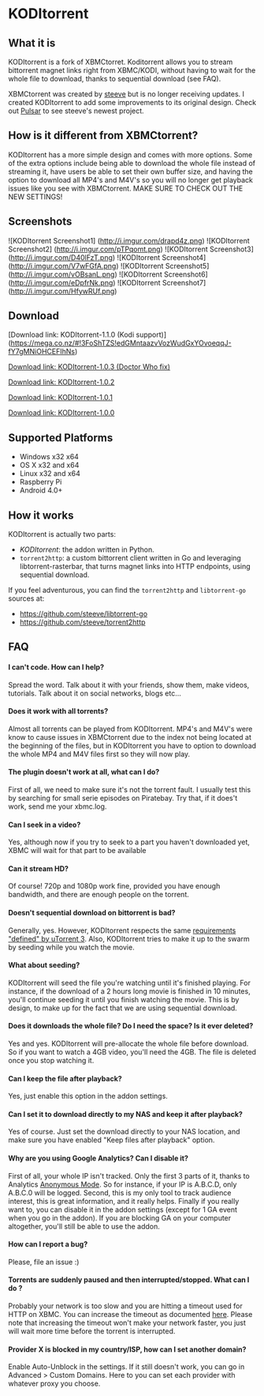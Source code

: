 KODItorrent
===========

What it is
----------
KODItorrent is a fork of XBMCtorret. Koditorrent allows you to stream bittorrent magnet links right from XBMC/KODI, without having to wait for the whole file to download, thanks to sequential download (see FAQ).

XBMCtorrent was created by [steeve](https://github.com/steeve) but is no longer receiving updates. I created KODItorrent to add some improvements to its original design. Check out [Pulsar](http://forum.kodi.tv/showthread.php?tid=200957) to see steeve's newest project.

How is it different from XBMCtorrent?
-------------------------------------
KODItorrent has a more simple design and comes with more options. 
Some of the extra options include being able to download the whole file instead of streaming it, have users be able to set their own buffer size, and having the option to download all MP4's and M4V's so you will no longer get playback issues like you see with XBMCtorrent. MAKE SURE TO CHECK OUT THE NEW SETTINGS!

Screenshots
-----------

![KODItorrent Screenshot1]
(http://i.imgur.com/drapd4z.png)
![KODItorrent Screenshot2]
(http://i.imgur.com/pTPqomt.png)
![KODItorrent Screenshot3]
(http://i.imgur.com/D40lFzT.png)
![KODItorrent Screenshot4]
(http://i.imgur.com/V7wFGfA.png)
![KODItorrent Screenshot5]
(http://i.imgur.com/vOBsanL.png)
![KODItorrent Screenshot6]
(http://i.imgur.com/eDpfrNk.png)
![KODItorrent Screenshot7]
(http://i.imgur.com/HfywRUf.png)

Download
--------
[Download link: KODItorrent-1.1.0 (Kodi support)]
(https://mega.co.nz/#!3FoShTZS!edGMntaazvVozWudGxYOvoeqqJ-fY7gMNiOHCEFIhNs)

[Download link: KODItorrent-1.0.3 (Doctor Who fix)](https://mega.co.nz/#!TQ5GyKQZ!J38X45RUOgvgjw4QXWdX1x3VU0qy0hk4d4BRSAZaquA)

[Download link: KODItorrent-1.0.2](https://mega.co.nz/#!SVA3SZIS!q1-XJbMEPO4ieykm4um73Mh3dZ6Xc4xnwsBQ-_NEfHs)

[Download link: KODItorrent-1.0.1](https://mega.co.nz/#!nZA3lRBQ!LhUoqYvofjUvlGIrdkm3Bt41f-0yx3hB7y96nJg0D-k)

[Download link: KODItorrent-1.0.0](https://mega.co.nz/#!rVxgAJiC!G94zLiwq3s4u5SCRuTMLcK4jshnoKtGzS8n268uLRjk)

Supported Platforms
-------------------
* Windows x32 x64
* OS X x32 and x64
* Linux x32 and x64
* Raspberry Pi
* Android 4.0+

How it works
------------
KODItorrent is actually two parts:
* _KODItorrent_: the addon written in Python.
* `torrent2http`: a custom bittorrent client written in Go and leveraging libtorrent-rasterbar, that turns magnet links into HTTP endpoints, using sequential download.

If you feel adventurous, you can find the `torrent2http` and `libtorrent-go` sources at:
* https://github.com/steeve/libtorrent-go
* https://github.com/steeve/torrent2http

FAQ
---
#### I can't code. How can I help?
Spread the word. Talk about it with your friends, show them, make videos, tutorials. Talk about it on social networks, blogs etc...

#### Does it work with all torrents?
Almost all torrents can be played from KODItorrent. MP4's and M4V's were know to cause issues in XBMCtorrent due to the index not being located at the beginning of the files, but in KODItorrent you have to option to download the whole MP4 and M4V files first so they will now play.

#### The plugin doesn't work at all, what can I do?
First of all, we need to make sure it's not the torrent fault. I usually test this by searching for small serie episodes on Piratebay. Try that, if it does't work, send me your xbmc.log.

#### Can I seek in a video?
Yes, although now if you try to seek to a part you haven't downloaded yet, XBMC will wait for that part to be available

#### Can it stream HD?
Of course! 720p and 1080p work fine, provided you have enough bandwidth, and there are enough people on the torrent.

#### Doesn't sequential download on bittorrent is bad?
Generally, yes. However, KODItorrent respects the same [requirements "defined" by uTorrent 3](http://www.utorrent.com/help/faq/ut3#faq2[/url]). Also, KODItorrent tries to make it up to the swarm by seeding while you watch the movie.

#### What about seeding?
KODItorrent will seed the file you're watching until it's finished playing. For instance, if the download of a 2 hours long movie is finished in 10 minutes, you'll continue seeding it until you finish watching the movie. This is by design, to make up for the fact that we are using sequential download.

#### Does it downloads the whole file? Do I need the space? Is it ever deleted?
Yes and yes. KODItorrent will pre-allocate the whole file before download. So if you want to watch a 4GB video, you'll need the 4GB. The file is deleted once you stop watching it.

#### Can I keep the file after playback?
Yes, just enable this option in the addon settings.

#### Can I set it to download directly to my NAS and keep it after playback?
Yes of course. Just set the download directly to your NAS location, and make sure you have enabled "Keep files after playback" option.

#### Why are you using Google Analytics? Can I disable it?
First of all, your whole IP isn't tracked. Only the first 3 parts of it, thanks to Analytics [Anonymous Mode](https://developers.google.com/analytics/devguides/collection/gajs/methods/gaJSApi_gat?csw=1#_gat._anonymizeIp). So for instance, if your IP is A.B.C.D, only A.B.C.0 will be logged.
Second, this is my only tool to track audience interest, this is great information, and it really helps.
Finally if you really want to, you can disable it in the addon settings (except for 1 GA event when you go in the addon).
If you are blocking GA on your computer altogether, you'll still be able to use the addon.

#### How can I report a bug?
Please, file an issue :)

#### Torrents are suddenly paused and then interrupted/stopped. What can I do ?
Probably your network is too slow and you are hitting a timeout used for HTTP on
XBMC. You can increase the timeout as documented
[here](http://wiki.xbmc.org/?title=Advancedsettings.xml#playlisttimeout). Please
note that increasing the timeout won't make your network faster, you just will
wait more time before the torrent is interrupted.

#### Provider X is blocked in my country/ISP, how can I set another domain?
Enable Auto-Unblock in the settings.
If it still doesn't work, you can go in Advanced > Custom Domains. Here to you can set each provider with whatever proxy you choose.
